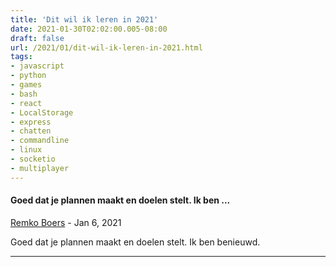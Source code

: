 ```yaml
---
title: 'Dit wil ik leren in 2021'
date: 2021-01-30T02:02:00.005-08:00
draft: false
url: /2021/01/dit-wil-ik-leren-in-2021.html
tags: 
- javascript
- python
- games
- bash
- react
- LocalStorage
- express
- chatten
- commandline
- linux
- socketio
- multiplayer
---
```


#### Goed dat je plannen maakt en doelen stelt. Ik ben ...
[Remko Boers](https://www.blogger.com/profile/01647633765612923117 "noreply@blogger.com") - <time datetime="2021-01-30T02:45:44.356-08:00">Jan 6, 2021</time>

Goed dat je plannen maakt en doelen stelt. Ik ben benieuwd.
<hr />
